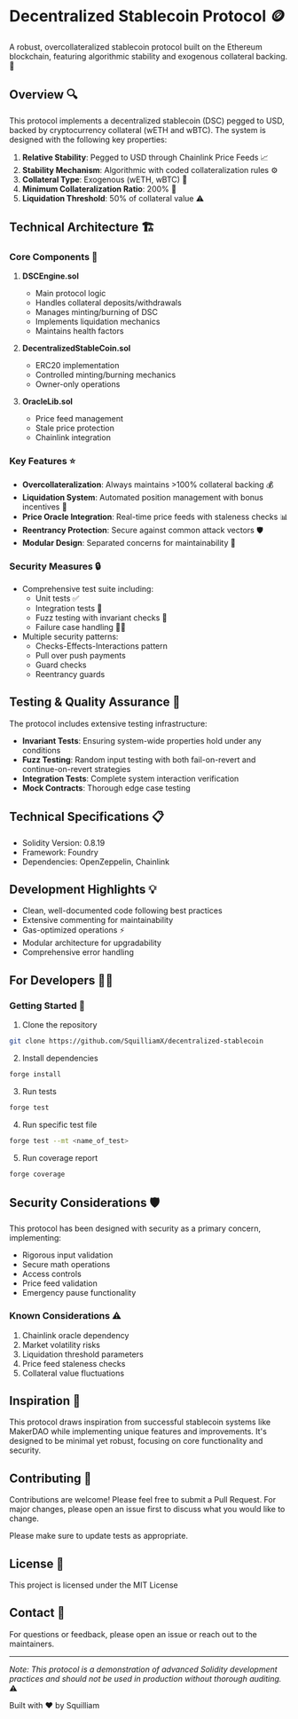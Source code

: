 # Decentralized Stablecoin Protocol 🪙

A robust, overcollateralized stablecoin protocol built on the Ethereum blockchain, featuring algorithmic stability and exogenous collateral backing. 💎

## Overview 🔍

This protocol implements a decentralized stablecoin (DSC) pegged to USD, backed by cryptocurrency collateral (wETH and wBTC). The system is designed with the following key properties:

1. **Relative Stability**: Pegged to USD through Chainlink Price Feeds 📈
2. **Stability Mechanism**: Algorithmic with coded collateralization rules ⚙️
3. **Collateral Type**: Exogenous (wETH, wBTC) 🔐
4. **Minimum Collateralization Ratio**: 200% 💪
5. **Liquidation Threshold**: 50% of collateral value ⚠️

## Technical Architecture 🏗️

### Core Components 🔧

1. **DSCEngine.sol**
   - Main protocol logic
   - Handles collateral deposits/withdrawals
   - Manages minting/burning of DSC
   - Implements liquidation mechanics
   - Maintains health factors

2. **DecentralizedStableCoin.sol**
   - ERC20 implementation
   - Controlled minting/burning mechanics
   - Owner-only operations

3. **OracleLib.sol**
   - Price feed management
   - Stale price protection
   - Chainlink integration

### Key Features ⭐

- **Overcollateralization**: Always maintains >100% collateral backing 💰
- **Liquidation System**: Automated position management with bonus incentives 🤖
- **Price Oracle Integration**: Real-time price feeds with staleness checks 📊
- **Reentrancy Protection**: Secure against common attack vectors 🛡️
- **Modular Design**: Separated concerns for maintainability 🧩

### Security Measures 🔒

- Comprehensive test suite including:
  - Unit tests ✅
  - Integration tests 🔄
  - Fuzz testing with invariant checks 🎲
  - Failure case handling ⛓️‍💥
- Multiple security patterns:
  - Checks-Effects-Interactions pattern
  - Pull over push payments
  - Guard checks
  - Reentrancy guards

## Testing & Quality Assurance 🧪

The protocol includes extensive testing infrastructure:

- **Invariant Tests**: Ensuring system-wide properties hold under any conditions
- **Fuzz Testing**: Random input testing with both fail-on-revert and continue-on-revert strategies
- **Integration Tests**: Complete system interaction verification
- **Mock Contracts**: Thorough edge case testing

## Technical Specifications 📋

- Solidity Version: 0.8.19
- Framework: Foundry
- Dependencies: OpenZeppelin, Chainlink

## Development Highlights 💡

- Clean, well-documented code following best practices
- Extensive commenting for maintainability
- Gas-optimized operations ⚡
- Modular architecture for upgradability
- Comprehensive error handling

## For Developers 👨‍💻

### Getting Started 🎯

1. Clone the repository
```bash
git clone https://github.com/SquilliamX/decentralized-stablecoin
```

2. Install dependencies
```bash
forge install
```

3. Run tests
```bash
forge test
```

4. Run specific test file
```bash
forge test --mt <name_of_test>
```

5. Run coverage report
```bash
forge coverage
```

## Security Considerations 🛡️

This protocol has been designed with security as a primary concern, implementing:

- Rigorous input validation
- Secure math operations
- Access controls
- Price feed validation
- Emergency pause functionality

### Known Considerations ⚠️

1. Chainlink oracle dependency
2. Market volatility risks
3. Liquidation threshold parameters
4. Price feed staleness checks
5. Collateral value fluctuations

## Inspiration 💫

This protocol draws inspiration from successful stablecoin systems like MakerDAO while implementing unique features and improvements. It's designed to be minimal yet robust, focusing on core functionality and security.

## Contributing 🤝

Contributions are welcome! Please feel free to submit a Pull Request. For major changes, please open an issue first to discuss what you would like to change.

Please make sure to update tests as appropriate.

## License 📜

This project is licensed under the MIT License 

## Contact 📧

For questions or feedback, please open an issue or reach out to the maintainers.

---

*Note: This protocol is a demonstration of advanced Solidity development practices and should not be used in production without thorough auditing.* ⚠️

Built with ❤️ by Squilliam

